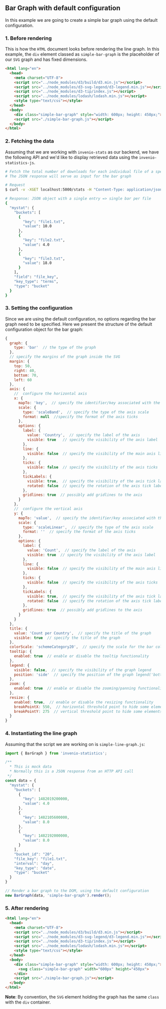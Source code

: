 ## **Bar Graph with default configuration**
In this example we are going to create a simple bar graph using the default configuration.

### 1. Before rendering
This is how the `HTML` document looks before rendering the line graph. In this example, the `div` element
classed as `simple-bar-graph` is the placeholder of our `SVG` graph and has fixed dimensions.

```html
<html lang="en">
  <head>
    <meta charset="UTF-8">
    <script src="../node_modules/d3/build/d3.min.js"></script>
    <script src="../node_modules/d3-svg-legend/d3-legend.min.js"></script>
    <script src="../node_modules/d3-tip/index.js"></script>
    <script src="../node_modules/lodash/lodash.min.js"></script>
    <style type="text/css"></style>
  </head>
  <body>
    <div class="simple-bar-graph" style="width: 600px; height: 450px;"></div>
    <script src="./simple-bar-graph.js"></script>
  </body>
</html>
```

### 2. Fetching the data
Assuming that we are working with `invenio-stats` as our backend, we have the following API and we'd like to
display retrieved data using the `invenio-statistics-js`.

```bash
# Fetch the total number of downloads for each individual file of a specific record in a given time window
# The JSON response will serve as input for the bar graph

# Request
$ curl -v -XGET localhost:5000/stats -H "Content-Type: application/json" -d '{"mystat": {"stat": "bucket-file-download-total", "params": {"start_date":"2016-12-18", "end_date":"2016-12-19", "bucket_id": 20}}}'

# Response: JSON object with a single entry => single bar per file
{
  "mystat": {
    "buckets": [
      {
        "key": "file1.txt",
        "value": 10.0
      },
      {
        "key": "file2.txt",
        "value": 4.0
      },
      {
        "key": "file3.txt",
        "value": 18.0
      }
    ],
    "field": "file_key",
    "key_type": "terms",
    "type": "bucket"
  }
}


```
### 3. Setting the configuration
Since we are using the default configuration, no options regarding the bar graph need to be specified.
Here we present the structure of the default configuration object for the bar graph:

```javascript
{
  graph: {
    type: 'bar'  // the type of the graph
  },
  // specify the margins of the graph inside the SVG
  margin: {
    top: 50,
    right: 40,
    bottom: 70,
    left: 60
  },
  axis: {
    //  configure the horizontal axis
    x: {
      mapTo: 'key',  // specify the identifier/key associated with the axis
      scale: {
        type: 'scaleBand',  // specify the type of the axis scale
        format: null  //specify the format of the axis ticks
      },
      options: {
        label: {
          value: 'Country',  // specify the label of the axis
          visible: true   // specify the visibility of the axis label
        },
        line: {
          visible: false  // specify the visibility of the main axis line
        },
        ticks: {
          visible: false  // specify the visibility of the axis ticks
        },
        tickLabels: {
          visible: true,  // specify the visibility of the axis tick labels
          rotated: false  // specify the rotation of the axis tick labels
        },
        gridlines: true  // possibly add gridlines to the axis
      }
    },
    //  configure the vertical axis
    y: {
      mapTo: 'value',  // specify the identifier/key associated with the axis
      scale: {
        type: 'scaleLinear',  // specify the type of the axis scale
        format: ''  // specify the format of the axis ticks
      },
      options: {
        label: {
          value: 'Count',  // specify the label of the axis
          visible: true  // specify the visibility of the axis label
        },
        line: {
          visible: false  // specify the visibility of the main axis line
        },
        ticks: {
          visible: false  // specify the visibility of the axis ticks
        },
        tickLabels: {
          visible: true,  // specify the visibility of the axis tick labels
          rotated: false  // specify the rotation of the axis tick labels
        },
        gridlines: true  // possibly add gridlines to the axis
      }
    }
  },
  title: {
    value: 'Count per Country',  // specify the title of the graph
    visible: true  // specify the title of the graph
  },
  colorScale: 'schemeCategory20',  // specify the scale for the bar coloring
  tooltip: {
    enabled: true  // enable or disable the tooltip functionality
  },
  legend: {
    visible: false,  // specify the visibility of the graph legend
    position: 'side'  // specify the position of the graph legend('bottom', 'side')
  },
  zoom: {
    enabled: true  // enable or disable the zooming/panning functionality
  },
  resize: {
    enabled: true,  // enable or disable the resizing functionality
    breakPointX: 550,  // horizontal threshold point to hide some elements
    breakPointY: 275  // vertical threshold point to hide some elements
  }
}
```

### 4. Instantiating the line graph
Assuming that the script we are working on is `simple-line-graph.js`:

```javascript
import { BarGraph } from 'invenio-statistics';

/**
  * This is mock data
  * Normally this is a JSON response from an HTTP API call
 */
const data = {
  "mystat": {
    "buckets": [
      {
        "key": 1482019200000,
        "value": 4.0
      },
      {
        "key": 1482105600000,
        "value": 8.0
      },
      {
        "key": 1482192000000,
        "value": 8.0
      }
    ],
    "bucket_id": "20",
    "file_key": "file1.txt",
    "interval": "day",
    "key_type": "date",
    "type": "bucket"
  }
}

// Render a bar graph to the DOM, using the default configuration
new BarGraph(data, 'simple-bar-graph').render();

```

### 5. After rendering
```html
<html lang="en">
  <head>
    <meta charset="UTF-8">
    <script src="../node_modules/d3/build/d3.min.js"></script>
    <script src="../node_modules/d3-svg-legend/d3-legend.min.js"></script>
    <script src="../node_modules/d3-tip/index.js"></script>
    <script src="../node_modules/lodash/lodash.min.js"></script>
    <style type="text/css"></style>
  </head>
  <body>
    <div class="simple-bar-graph" style="width: 600px; height: 450px;">
      <svg class="simple-bar-graph" width="600px" height="450px">
    </div>
    <script src="./simple-bar-graph.js"></script>
  </body>
</html>
```

**Note**: By convention, the `SVG` element holding the graph has the same `class` with the `div` container.
